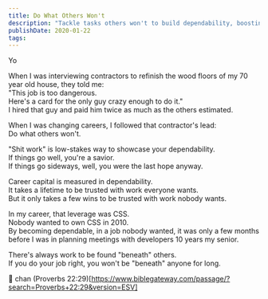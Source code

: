 ```yaml
---
title: Do What Others Won't
description: "Tackle tasks others won't to build dependability, boosting career capital and earning trust, opening doors to growth and new opportunities."
publishDate: 2020-01-22
tags:
---
```


Yo

When I was interviewing contractors to refinish the wood floors of my 70 year old house, they told me:  
"This job is too dangerous.  
Here's a card for the only guy crazy enough to do it."  
I hired that guy and paid him twice as much as the others estimated.

When I was changing careers, I followed that contractor's lead:  
Do what others won't.

"Shit work" is low-stakes way to showcase your dependability.  
If things go well, you're a savior.  
If things go sideways, well, you were the last hope anyway.

Career capital is measured in dependability.  
It takes a lifetime to be trusted with work everyone wants.  
But it only takes a few wins to be trusted with work nobody wants.

In my career, that leverage was CSS.  
Nobody wanted to own CSS in 2010.  
By becoming dependable, in a job nobody wanted, it was only a few months before I was in planning meetings with developers 10 years my senior.

There's always work to be found "beneath" others.  
If you do your job right, you won't be "beneath" anyone for long.

🤴 chan
(Proverbs 22:29)[https://www.biblegateway.com/passage/?search=Proverbs+22:29&version=ESV]
